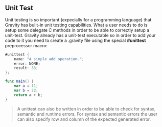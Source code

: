 ## Unit Test
Unit testing is so important (expecially for a programming language) that Gravity has built-in unit testing capabilities. What a user needs to do is setup some delegate C methods in order to be able to correctly setup a unit-test. Gravity already has a unit-test executable so in order to add your code to it you need to create a .gravity file using the special **#unittest** preprocessor macro:

```swift
#unittest {
	name: "A simple add operation.";
	error: NONE;
	result: 33;
};

func main() {
	var a = 11;
	var b = 22;
	return a + b;
}
```


> A unittest can also be written in order to be able to check for syntax, semantic and runtime errors. For syntax and semantic errors the user can also specify row and column of the expected generated error.
